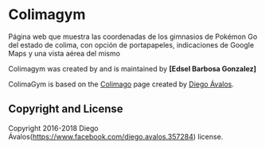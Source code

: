 # Colimagym
Página web que muestra las coordenadas de los gimnasios de Pokémon Go del estado de colima, con opción de portapapeles, indicaciones de Google Maps y una vista aérea del mismo

Colimagym was created by and is maintained by **[Edsel Barbosa Gonzalez]**

ColimaGym is based on the [Colimago](http://colimago.com/) page created by [Diego Ávalos](https://www.facebook.com/diego.avalos.357284).

## Copyright and License

Copyright 2016-2018 Diego Ávalos(https://www.facebook.com/diego.avalos.357284) license.
